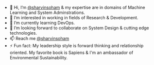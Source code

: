 - 👋 Hi, I’m [@sharvinsoham](https://github.com/sharvinsoham) & my expertise are in domains of Machine Learning and System Adminstrations.
- 👀 I’m interested in working in fields of Research & Development.
- 🌱 I’m currently learning DevOps.
- 💞️ I’m looking forward to collaborate on System Design & cutting edge technologies.
- 📫 Reach me [@sharvinsoham](https://leetcode.com/sharvinsoham/)
- ⚡ Fun fact: My leadership style is forward thinking and relationship oriented. My favorite book is Sapiens & I'm an ambassador of Environmental Sustainability.

<!---
sharvinsoham/sharvinsoham is a ✨ special ✨ repository because its `README.md` (this file) appears on your GitHub profile.
You can click the Preview link to take a look at your changes.
--->
